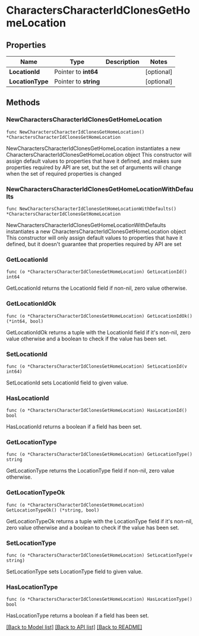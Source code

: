 # CharactersCharacterIdClonesGetHomeLocation

## Properties

Name | Type | Description | Notes
------------ | ------------- | ------------- | -------------
**LocationId** | Pointer to **int64** |  | [optional] 
**LocationType** | Pointer to **string** |  | [optional] 

## Methods

### NewCharactersCharacterIdClonesGetHomeLocation

`func NewCharactersCharacterIdClonesGetHomeLocation() *CharactersCharacterIdClonesGetHomeLocation`

NewCharactersCharacterIdClonesGetHomeLocation instantiates a new CharactersCharacterIdClonesGetHomeLocation object
This constructor will assign default values to properties that have it defined,
and makes sure properties required by API are set, but the set of arguments
will change when the set of required properties is changed

### NewCharactersCharacterIdClonesGetHomeLocationWithDefaults

`func NewCharactersCharacterIdClonesGetHomeLocationWithDefaults() *CharactersCharacterIdClonesGetHomeLocation`

NewCharactersCharacterIdClonesGetHomeLocationWithDefaults instantiates a new CharactersCharacterIdClonesGetHomeLocation object
This constructor will only assign default values to properties that have it defined,
but it doesn't guarantee that properties required by API are set

### GetLocationId

`func (o *CharactersCharacterIdClonesGetHomeLocation) GetLocationId() int64`

GetLocationId returns the LocationId field if non-nil, zero value otherwise.

### GetLocationIdOk

`func (o *CharactersCharacterIdClonesGetHomeLocation) GetLocationIdOk() (*int64, bool)`

GetLocationIdOk returns a tuple with the LocationId field if it's non-nil, zero value otherwise
and a boolean to check if the value has been set.

### SetLocationId

`func (o *CharactersCharacterIdClonesGetHomeLocation) SetLocationId(v int64)`

SetLocationId sets LocationId field to given value.

### HasLocationId

`func (o *CharactersCharacterIdClonesGetHomeLocation) HasLocationId() bool`

HasLocationId returns a boolean if a field has been set.

### GetLocationType

`func (o *CharactersCharacterIdClonesGetHomeLocation) GetLocationType() string`

GetLocationType returns the LocationType field if non-nil, zero value otherwise.

### GetLocationTypeOk

`func (o *CharactersCharacterIdClonesGetHomeLocation) GetLocationTypeOk() (*string, bool)`

GetLocationTypeOk returns a tuple with the LocationType field if it's non-nil, zero value otherwise
and a boolean to check if the value has been set.

### SetLocationType

`func (o *CharactersCharacterIdClonesGetHomeLocation) SetLocationType(v string)`

SetLocationType sets LocationType field to given value.

### HasLocationType

`func (o *CharactersCharacterIdClonesGetHomeLocation) HasLocationType() bool`

HasLocationType returns a boolean if a field has been set.


[[Back to Model list]](../README.md#documentation-for-models) [[Back to API list]](../README.md#documentation-for-api-endpoints) [[Back to README]](../README.md)


